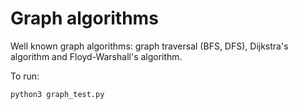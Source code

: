 # Graph algorithms

Well known graph algorithms: graph traversal (BFS, DFS), Dijkstra's algorithm
and Floyd-Warshall's algorithm.

To run:
```sh
python3 graph_test.py
```
